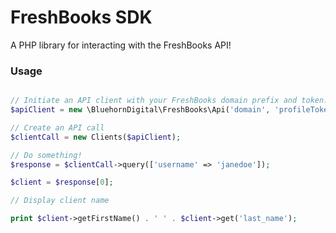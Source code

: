 # FreshBooks SDK

A PHP library for interacting with the FreshBooks API!

### Usage

````php

// Initiate an API client with your FreshBooks domain prefix and token.
$apiClient = new \BluehornDigital\FreshBooks\Api('domain', 'profileToken');

// Create an API call
$clientCall = new Clients($apiClient);

// Do something!
$response = $clientCall->query(['username' => 'janedoe']);

$client = $response[0];

// Display client name

print $client->getFirstName() . ' ' . $client->get('last_name');

````
